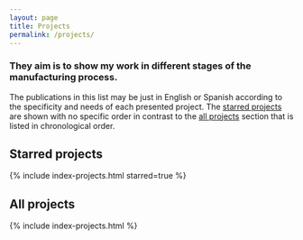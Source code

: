 ```yaml
---
layout: page
title: Projects
permalink: /projects/
---
```


### They aim is to show my work in different stages of the manufacturing process.

The publications in this list may be just in English or Spanish according to the specificity and needs of each presented project. The [starred projects](#starred-projects) are shown with no specific order in contrast to the [all projects](#all-projects) section that is listed in chronological order.

## Starred projects

{% include index-projects.html starred=true %}

## All projects

{% include index-projects.html %}
